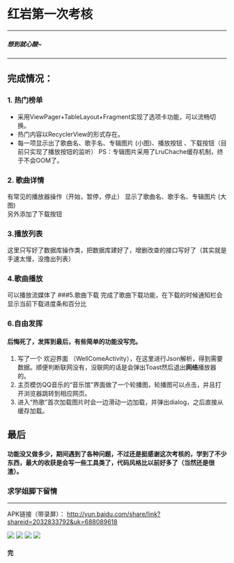 # 红岩第一次考核

----------


##### 想到就心酸~

----------
## 完成情况：
### 1. 热门榜单
	
- 采用ViewPager+TableLayout+Fragment实现了选项卡功能，可以流畅切换。
- 热门内容以RecyclerView的形式存在。
- 每一项显示出了歌曲名、歌手名、专辑图片 (小图)、播放按钮 、下载按钮（目前只实现了播放按钮的监听）  PS：专辑图片采用了LruChache缓存机制，终于不会OOM了。  

### 2. 歌曲详情
有常见的播放器操作（开始，暂停，停止）
显示了歌曲名、歌手名、专辑图片 (大图)  
另外添加了下载按钮  
 
### 3.播放列表  
这里只写好了数据库操作类，把数据库建好了，增删改查的接口写好了（其实就是手速太慢，没撸出列表）
### 4.歌曲播放
可以播放流媒体了
###5.歌曲下载
完成了歌曲下载功能，在下载的时候通知栏会显示当前下载进度条和百分比
### 6.自由发挥
#### 后悔死了，发挥到最后，有些简单的功能没写完。
1. 写了一个 欢迎界面 （WellComeActivity），在这里进行Json解析，得到需要数据。顺便判断联网没有，没联网的话是会弹出Toast然后退出**网络**播放器的。
2. 主页模仿QQ音乐的“音乐馆”界面做了一个轮播图，轮播图可以点击，并且打开浏览器跳转到相应网页。
3. 进入“热歌”首次加载图片时会一边滑动一边加载，并弹出dialog，之后直接从缓存加载。


## 最后
#### 功能没又做多少，期间遇到了各种问题，不过还是挺感谢这次考核的，学到了不少东西，最大的收获是会写一些工具类了，代码风格比以前好多了（当然还是很渣）。
### 求学姐脚下留情

----------
APK链接（带录屏）： http://yun.baidu.com/share/link?shareid=2032833792&uk=688089618

![](http://i.imgur.com/ofbEzzW.jpg)
![](http://i.imgur.com/d3rL3IQ.jpg)
![](http://i.imgur.com/BY0etQy.jpg)
![](http://i.imgur.com/VHKx3dc.jpg)
#### 完
